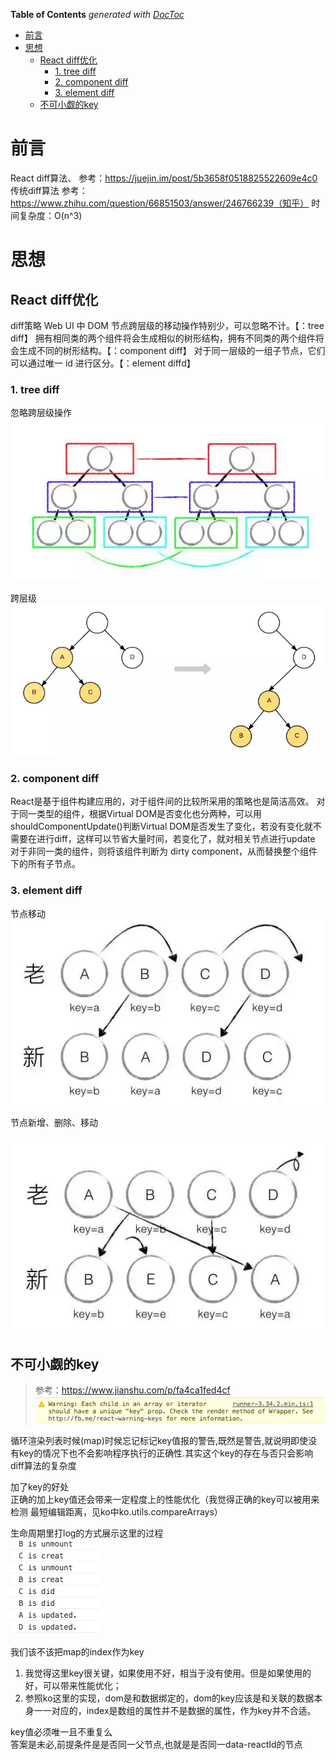 <!-- START doctoc generated TOC please keep comment here to allow auto update -->
<!-- DON'T EDIT THIS SECTION, INSTEAD RE-RUN doctoc TO UPDATE -->
**Table of Contents**  *generated with [DocToc](https://github.com/thlorenz/doctoc)*

- [前言](#%E5%89%8D%E8%A8%80)
- [思想](#%E6%80%9D%E6%83%B3)
  - [React diff优化](#react-diff%E4%BC%98%E5%8C%96)
    - [1. tree diff](#1-tree-diff)
    - [2. component diff](#2-component-diff)
    - [3. element diff](#3-element-diff)
  - [不可小觑的key](#%E4%B8%8D%E5%8F%AF%E5%B0%8F%E8%A7%91%E7%9A%84key)

<!-- END doctoc generated TOC please keep comment here to allow auto update -->


# 前言
React diff算法、
参考：https://juejin.im/post/5b3658f0518825522609e4c0
传统diff算法
参考：https://www.zhihu.com/question/66851503/answer/246766239（知乎）
时间复杂度：O(n^3)


# 思想 
## React diff优化  
diff策略
Web UI 中 DOM 节点跨层级的移动操作特别少，可以忽略不计。【：tree diff】
拥有相同类的两个组件将会生成相似的树形结构，拥有不同类的两个组件将会生成不同的树形结构。【：component diff】
对于同一层级的一组子节点，它们可以通过唯一 id 进行区分。【：element diffd】

### 1. tree diff
忽略跨层级操作
![avatar](../../images/react/differ-think-1.png)<br/>

跨层级
![avatar](../../images/react/differ-think-2.png)<br/>


### 2. component diff
React是基于组件构建应用的，对于组件间的比较所采用的策略也是简洁高效。
对于同一类型的组件，根据Virtual DOM是否变化也分两种，可以用shouldComponentUpdate()判断Virtual DOM是否发生了变化，若没有变化就不需要在进行diff，这样可以节省大量时间，若变化了，就对相关节点进行update
对于非同一类的组件，则将该组件判断为 dirty component，从而替换整个组件下的所有子节点。
 
### 3. element diff
节点移动
![avatar](../../images/react/differ-think-3.png)<br/>

节点新增、删除、移动 

![avatar](../../images/react/differ-think-4.png)<br/>

## 不可小觑的key
>参考：https://www.jianshu.com/p/fa4ca1fed4cf
![avatar](../../images/react/differ-think-5.png)<br/>

循环渲染列表时候(map)时候忘记标记key值报的警告,既然是警告,就说明即使没有key的情况下也不会影响程序执行的正确性.其实这个key的存在与否只会影响diff算法的复杂度

加了key的好处<br/>
正确的加上key值还会带来一定程度上的性能优化（我觉得正确的key可以被用来检测 最短编辑距离，见ko中ko.utils.compareArrays）

生命周期里打log的方式展示这里的过程<br/>
![avatar](../../images/react/differ-think-6.png)<br/>

我们该不该把map的index作为key<br/>
1. 我觉得这里key很关键，如果使用不好，相当于没有使用。但是如果使用的好，可以带来性能优化；
2. 参照ko这里的实现，dom是和数据绑定的，dom的key应该是和关联的数据本身一一对应的，index是数组的属性并不是数据的属性，作为key并不合适。

key值必须唯一且不重复么<br/>
答案是未必,前提条件是是否同一父节点,也就是是否同一data-reactId的节点
 